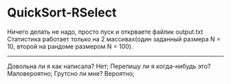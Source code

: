 # QuickSort-RSelect
Ничего делать не надо, просто пуск и открваете файлик output.txt
Статистика работает только на 2 массивах(один заданный размера N = 10, второй на рандоме размером N = 100).

-------------------
Довольна ли я как написала? Нет;
Перепишу ли я когда-нибудь это? Маловероятно;
Грутсно ли мне? Вероятно;
